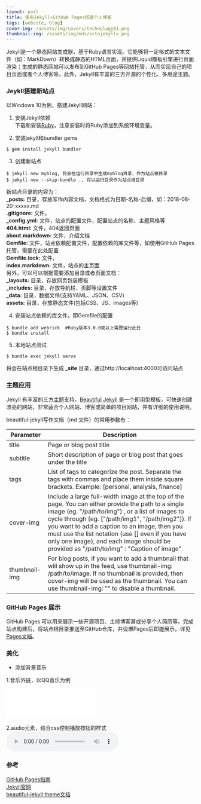```yaml
---
layout: post
title: 使用Jekyll+GitHub Pages搭建个人博客
tags: [website, blog]
cover-img: /assets/img/covers/technology01.png
thumbnail-img: /assets/img/mds/octojekyllx.png
---
```


Jekyll是一个静态网站生成器，基于Ruby语言实现。它能够将一定格式的文本文件（如：MarkDown）转换成静态的HTML页面，并提供Liquid模板引擎进行页面渲染；生成的静态网站可以发布到GitHub Pages等网站托管，从而实现自己的项目页面或者个人博客等。此外，Jekyll有丰富的三方开源的个性化、多用途主题。

### Jeykll搭建新站点

以Windows 10为例，搭建Jekyll网站：

1. 安装Jekyll依赖  
下载和安装[Ruby](https://rubyinstaller.org/downloads/)，注意安装时将Ruby添加到系统环境变量。

2. 安装jekyll和bundler gems
```
$ gem install jekyll bundler
```

3. 创建新站点
```
$ jekyll new myblog, 将会在运行目录中生成myblog目录，作为站点根目录  
$ jekyll new --skip-bundle ., 将以运行目录作为站点根目录
```
新站点目录的内容为：  
**_posts:** 目录，存放写作内容文档，文档格式为日期-名称-后缀，如：2018-08-20-xxxxx.md  
**.gitignore:** 文件，  
**_config.yml:** 文件，站点的配置文件，配置站点的名称、主题风格等  
**404.html:** 文件，404返回页面  
**about.markdown:** 文件，介绍文档  
**Gemfile:**  文件，站点依赖配置文件，配置依赖的库文件等，如使用GitHub Pages托管，需要在此处配置  
**Gemfile.lock:** 文件，  
**index.markdown:** 文件，站点的主页面  
另外，可以可以根据需要添加目录或者页面文档：  
**_layouts:** 目录，存放网页包装模板  
**_includes:** 目录，存放导航栏、页脚等设置文件  
**_data:** 目录，数据文件(支持YAML、JSON、CSV)  
**assets:** 目录，存放静态文件(包括CSS、JS、images等)  

4. 安装站点依赖的库文件，即Gemfile的配置
```
$ bundle add webrick  #Ruby版本3.0.0或以上需要运行此处
$ bundle install
```

5. 本地站点测试
```
$ bundle exec jekyll serve
```
将会在站点根目录下生成 **_site** 目录，通过http://localhost:4000可访问站点

### 主题应用

Jekyll 有丰富的三方[主题](https://github.com/topics/jekyll-theme)支持，[Beautiful Jekyll](https://github.com/daattali/beautiful-jekyll) 是一个即用型模板，可快速创建漂亮的网站，非常适合个人网站、博客或简单的项目网站，并有详细的使用说明。

beautiful-jekyll写作文档（md
文件）的常用参数有：

|Parameter|Description|
|--|--|
|title|Page or blog post title|
|subtitle|Short description of page or blog post that goes under the title|
|tags|List of tags to categorize the post. Separate the tags with commas and place them inside square brackets. Example: [personal, analysis, finance]|
|cover-img|Include a large full-width image at the top of the page. You can either provide the path to a single image (eg. "/path/to/img") , or a list of images to cycle through (eg. ["/path/img1", "/path/img2"]). If you want to add a caption to an image, then you must use the list notation (use [] even if you have only one image), and each image should be provided as "/path/to/img" : "Caption of image".|
|thumbnail-img|For blog posts, if you want to add a thumbnail that will show up in the feed, use thumbnail-img: /path/to/image. If no thumbnail is provided, then cover-img will be used as the thumbnail. You can use thumbnail-img: "" to disable a thumbnail.|

### GitHub Pages 展示

GitHub Pages 可以用来展示一些开源项目、主持博客甚或分享个人简历等。完成站点构建后，将站点根目录推送至GitHub仓库，并设置Pages后即能展示。详见[Pages文档](https://docs.github.com/cn/pages/setting-up-a-github-pages-site-with-jekyll/creating-a-github-pages-site-with-jekyll)。

### 美化

- 添加背景音乐

1.音乐外链，以QQ音乐为例
<iframe frameborder="0" border="0" marginwidth="0" marginheight="0" width=240 height=80
src="//i.y.qq.com/n2/m/outchain/player/index.html?songid=101167817">
</iframe>

2.audio元素，结合css控制播放按钮的样式
 <audio  id="player" controls loop>
   <source src="https://zer0o0.github.io/intergap.github.io/assets/audio/silence_voice.mp3" type="audio/mpeg">
   Your browser does not support this audio format.
 </audio>

### 参考
[GitHub Pages指南](https://docs.github.com/cn/pages/quickstart)  
[Jekyll官网](https://jekyllrb.com/)  
[beautiful-jekyll theme文档](https://github.com/daattali/beautiful-jekyll)
